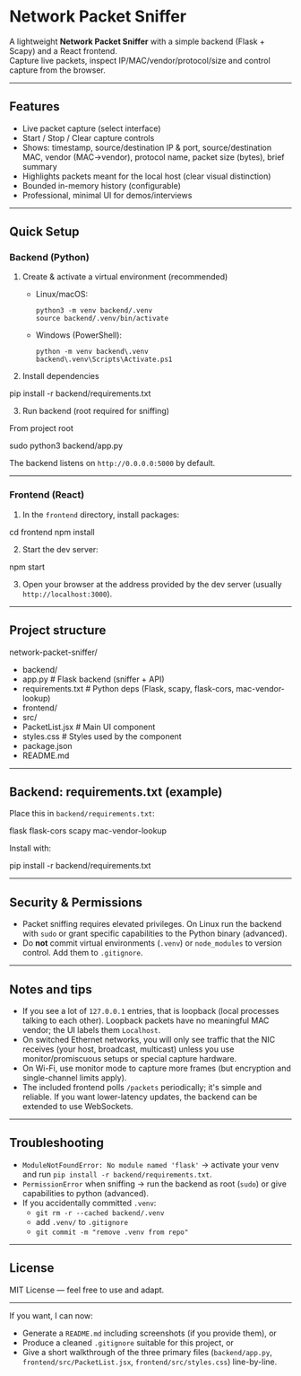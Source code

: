 # Network Packet Sniffer

A lightweight **Network Packet Sniffer** with a simple backend (Flask + Scapy) and a React frontend.  
Capture live packets, inspect IP/MAC/vendor/protocol/size and control capture from the browser.

---

## Features

- Live packet capture (select interface)
- Start / Stop / Clear capture controls
- Shows: timestamp, source/destination IP & port, source/destination MAC, vendor (MAC→vendor), protocol name, packet size (bytes), brief summary
- Highlights packets meant for the local host (clear visual distinction)
- Bounded in-memory history (configurable)
- Professional, minimal UI for demos/interviews

---

## Quick Setup

### Backend (Python)

1. Create & activate a virtual environment (recommended)
   - Linux/macOS:
     ```
     python3 -m venv backend/.venv
     source backend/.venv/bin/activate
     ```
   - Windows (PowerShell):
     ```
     python -m venv backend\.venv
     backend\.venv\Scripts\Activate.ps1
     ```

2. Install dependencies

pip install -r backend/requirements.txt


3. Run backend (root required for sniffing)

From project root

sudo python3 backend/app.py

The backend listens on `http://0.0.0.0:5000` by default.

---

### Frontend (React)

1. In the `frontend` directory, install packages:

cd frontend
npm install


2. Start the dev server:

npm start


3. Open your browser at the address provided by the dev server (usually `http://localhost:3000`).

---

## Project structure

network-packet-sniffer/
- backend/
- app.py               # Flask backend (sniffer + API)
- requirements.txt     # Python deps (Flask, scapy, flask-cors, mac-vendor-lookup)
- frontend/
- src/
 - PacketList.jsx     # Main UI component
 - styles.css         # Styles used by the component
- package.json
- README.md

---

## Backend: requirements.txt (example)

Place this in `backend/requirements.txt`:

flask
flask-cors
scapy
mac-vendor-lookup


Install with:

pip install -r backend/requirements.txt


---

## Security & Permissions

- Packet sniffing requires elevated privileges. On Linux run the backend with `sudo` or grant specific capabilities to the Python binary (advanced).
- Do **not** commit virtual environments (`.venv`) or `node_modules` to version control. Add them to `.gitignore`.

---

## Notes and tips

- If you see a lot of `127.0.0.1` entries, that is loopback (local processes talking to each other). Loopback packets have no meaningful MAC vendor; the UI labels them `Localhost`.
- On switched Ethernet networks, you will only see traffic that the NIC receives (your host, broadcast, multicast) unless you use monitor/promiscuous setups or special capture hardware.
- On Wi-Fi, use monitor mode to capture more frames (but encryption and single-channel limits apply).
- The included frontend polls `/packets` periodically; it's simple and reliable. If you want lower-latency updates, the backend can be extended to use WebSockets.

---

## Troubleshooting

- `ModuleNotFoundError: No module named 'flask'` → activate your venv and run `pip install -r backend/requirements.txt`.
- `PermissionError` when sniffing → run the backend as root (`sudo`) or give capabilities to python (advanced).
- If you accidentally committed `.venv`:
  - `git rm -r --cached backend/.venv`
  - add `.venv/` to `.gitignore`
  - `git commit -m "remove .venv from repo"`

---

## License

MIT License — feel free to use and adapt.

---

If you want, I can now:
- Generate a `README.md` including screenshots (if you provide them), or
- Produce a cleaned `.gitignore` suitable for this project, or
- Give a short walkthrough of the three primary files (`backend/app.py`, `frontend/src/PacketList.jsx`, `frontend/src/styles.css`) line-by-line.

